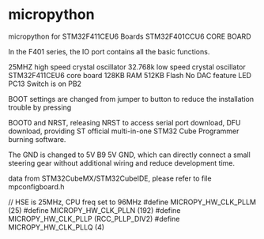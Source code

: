 # micropython
micropython for STM32F411CEU6 Boards
STM32F401CCU6 CORE BOARD

In the F401 series, the IO port contains all the basic functions.

25MHZ high speed crystal oscillator 32.768k low speed crystal oscillator
STM32F411CEU6 core board 128KB RAM 512KB Flash
No DAC feature
LED PC13
Switch is on PB2

BOOT settings are changed from jumper to button to reduce the installation trouble by pressing 

BOOT0 and NRST, releasing NRST to access serial port download, DFU download, providing ST official multi-in-one STM32 Cube Programmer burning software. 

The GND is changed to 5V B9 5V GND, which can directly connect a small steering gear without additional wiring and reduce development time.

data from STM32CubeMX/STM32CubeIDE, please refer to file mpconfigboard.h

// HSE is 25MHz, CPU freq set to 96MHz
#define MICROPY_HW_CLK_PLLM (25)
#define MICROPY_HW_CLK_PLLN (192)
#define MICROPY_HW_CLK_PLLP (RCC_PLLP_DIV2)
#define MICROPY_HW_CLK_PLLQ (4)
